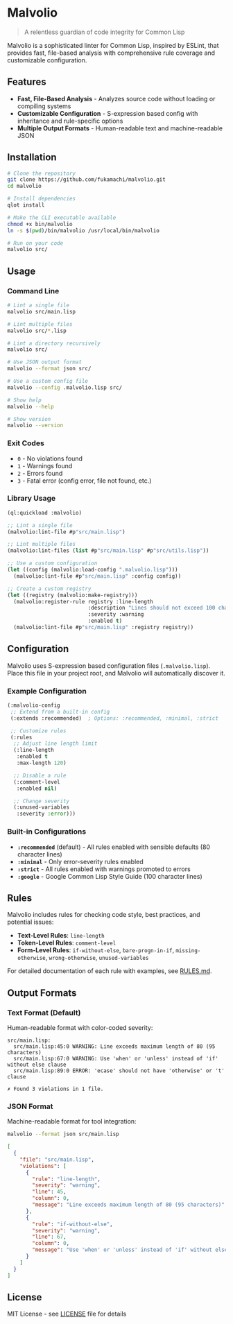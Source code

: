 # Malvolio

> A relentless guardian of code integrity for Common Lisp

Malvolio is a sophisticated linter for Common Lisp, inspired by ESLint, that provides fast, file-based analysis with comprehensive rule coverage and customizable configuration.

## Features

- **Fast, File-Based Analysis** - Analyzes source code without loading or compiling systems
- **Customizable Configuration** - S-expression based config with inheritance and rule-specific options
- **Multiple Output Formats** - Human-readable text and machine-readable JSON

## Installation

```bash
# Clone the repository
git clone https://github.com/fukamachi/malvolio.git
cd malvolio

# Install dependencies
qlot install

# Make the CLI executable available
chmod +x bin/malvolio
ln -s $(pwd)/bin/malvolio /usr/local/bin/malvolio

# Run on your code
malvolio src/
```

## Usage

### Command Line

```bash
# Lint a single file
malvolio src/main.lisp

# Lint multiple files
malvolio src/*.lisp

# Lint a directory recursively
malvolio src/

# Use JSON output format
malvolio --format json src/

# Use a custom config file
malvolio --config .malvolio.lisp src/

# Show help
malvolio --help

# Show version
malvolio --version
```

### Exit Codes

- `0` - No violations found
- `1` - Warnings found
- `2` - Errors found
- `3` - Fatal error (config error, file not found, etc.)

### Library Usage

```lisp
(ql:quickload :malvolio)

;; Lint a single file
(malvolio:lint-file #p"src/main.lisp")

;; Lint multiple files
(malvolio:lint-files (list #p"src/main.lisp" #p"src/utils.lisp"))

;; Use a custom configuration
(let ((config (malvolio:load-config ".malvolio.lisp")))
  (malvolio:lint-file #p"src/main.lisp" :config config))

;; Create a custom registry
(let ((registry (malvolio:make-registry)))
  (malvolio:register-rule registry :line-length
                          :description "Lines should not exceed 100 characters"
                          :severity :warning
                          :enabled t)
  (malvolio:lint-file #p"src/main.lisp" :registry registry))
```

## Configuration

Malvolio uses S-expression based configuration files (`.malvolio.lisp`). Place this file in your project root, and Malvolio will automatically discover it.

### Example Configuration

```lisp
(:malvolio-config
 ;; Extend from a built-in config
 (:extends :recommended)  ; Options: :recommended, :minimal, :strict

 ;; Customize rules
 (:rules
  ;; Adjust line length limit
  (:line-length
   :enabled t
   :max-length 120)

  ;; Disable a rule
  (:comment-level
   :enabled nil)

  ;; Change severity
  (:unused-variables
   :severity :error)))
```

### Built-in Configurations

- **`:recommended`** (default) - All rules enabled with sensible defaults (80 character lines)
- **`:minimal`** - Only error-severity rules enabled
- **`:strict`** - All rules enabled with warnings promoted to errors
- **`:google`** - Google Common Lisp Style Guide (100 character lines)

## Rules

Malvolio includes rules for checking code style, best practices, and potential issues:

- **Text-Level Rules**: `line-length`
- **Token-Level Rules**: `comment-level`
- **Form-Level Rules**: `if-without-else`, `bare-progn-in-if`, `missing-otherwise`, `wrong-otherwise`, `unused-variables`

For detailed documentation of each rule with examples, see [RULES.md](./RULES.md).

## Output Formats

### Text Format (Default)

Human-readable format with color-coded severity:

```
src/main.lisp:
  src/main.lisp:45:0 WARNING: Line exceeds maximum length of 80 (95 characters)
  src/main.lisp:67:0 WARNING: Use 'when' or 'unless' instead of 'if' without else clause
  src/main.lisp:89:0 ERROR: 'ecase' should not have 'otherwise' or 't' clause

✗ Found 3 violations in 1 file.
```

### JSON Format

Machine-readable format for tool integration:

```bash
malvolio --format json src/main.lisp
```

```json
[
  {
    "file": "src/main.lisp",
    "violations": [
      {
        "rule": "line-length",
        "severity": "warning",
        "line": 45,
        "column": 0,
        "message": "Line exceeds maximum length of 80 (95 characters)"
      },
      {
        "rule": "if-without-else",
        "severity": "warning",
        "line": 67,
        "column": 0,
        "message": "Use 'when' or 'unless' instead of 'if' without else clause"
      }
    ]
  }
]
```

## License

MIT License - see [LICENSE](./LICENSE) file for details
